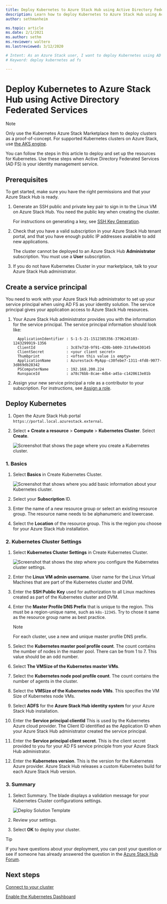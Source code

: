 ```yaml
---
title: Deploy Kubernetes to Azure Stack Hub using Active Directory Federated Services (AD FS) 
description: Learn how to deploy Kubernetes to Azure Stack Hub using Active Directory Federated Services (AD FS).
author: sethmanheim

ms.topic: article
ms.date: 2/1/2021
ms.author: sethm
ms.reviewer: waltero
ms.lastreviewed: 3/12/2020

# Intent: As an Azure Stack user, I want to deploy Kubernetes using AD FS so I can use Kubernetes with the AD FS identity management system.
# Keyword: deploy kubernetes ad fs

---
```



# Deploy Kubernetes to Azure Stack Hub using Active Directory Federated Services

> [!NOTE]  
> Only use the Kubernetes Azure Stack Marketplace item to deploy clusters as a proof-of-concept. For supported Kubernetes clusters on Azure Stack, use [the AKS engine](azure-stack-kubernetes-aks-engine-overview.md).

You can follow the steps in this article to deploy and set up the resources for Kubernetes. Use these steps when Active Directory Federated Services (AD FS) is your identity management service.

## Prerequisites 

To get started, make sure you have the right permissions and that your Azure Stack Hub is ready.

1. Generate an SSH public and private key pair to sign in to the Linux VM on Azure Stack Hub. You need the public key when creating the cluster.

    For instructions on generating a key, see [SSH Key Generation](azure-stack-dev-start-howto-ssh-public-key.md).

1. Check that you have a valid subscription in your Azure Stack Hub tenant portal, and that you have enough public IP addresses available to add new applications.

    The cluster cannot be deployed to an Azure Stack Hub **Administrator** subscription. You must use a **User** subscription. 

1. If you do not have Kubernetes Cluster in your marketplace, talk to your Azure Stack Hub administrator.

## Create a service principal

You need to work with your Azure Stack Hub administrator to set up your service principal when using AD FS as your identity solution. The service principal gives your application access to Azure Stack Hub resources.

1. Your Azure Stack Hub administrator provides you with the information for the service principal. The service principal information should look like:

     ```Text  
       ApplicationIdentifier : S-1-5-21-1512385356-3796245103-1243299919-1356
       ClientId              : 3c87e710-9f91-420b-b009-31fa9e430145
       ClientSecret          : <your client secret>
       Thumbprint            : <often this value is empty>
       ApplicationName       : Azurestack-MyApp-c30febe7-1311-4fd8-9077-3d869db28342
       PSComputerName        : 192.168.200.224
       RunspaceId            : a78c76bb-8cae-4db4-a45a-c1420613e01b
     ```

2. Assign your new service principal a role as a contributor to your subscription. For instructions, see [Assign a role](../operator/azure-stack-add-users-adfs.md).

## Deploy Kubernetes

1. Open the Azure Stack Hub portal `https://portal.local.azurestack.external`.

1. Select **+ Create a resource** > **Compute** > **Kubernetes Cluster**. Select **Create**.

    ![Screenshot that shows the page where you create a Kubernetes cluster.](media/azure-stack-solution-template-kubernetes-deploy/01_kub_market_item.png)

### 1. Basics

1. Select **Basics** in Create Kubernetes Cluster.

    ![Screenshot that shows where you add basic information about your Kubernetes cluster.](media/azure-stack-solution-template-kubernetes-deploy/02_kub_config_basic.png)

1. Select your **Subscription** ID.

1. Enter the name of a new resource group or select an existing resource group. The resource name needs to be alphanumeric and lowercase.

1. Select the **Location** of the resource group. This is the region you choose for your Azure Stack Hub installation.

### 2. Kubernetes Cluster Settings

1. Select **Kubernetes Cluster Settings** in Create Kubernetes Cluster.

    ![Screenshot that shows the step where you configure the Kubernetes cluster settings.](media/azure-stack-solution-template-kubernetes-deploy/03_kub_config_settings-adfs.png)

1. Enter the **Linux VM admin username**. User name for the Linux Virtual Machines that are part of the Kubernetes cluster and DVM.

1. Enter the **SSH Public Key** used for authorization to all Linux machines created as part of the Kubernetes cluster and DVM.

1. Enter the **Master Profile DNS Prefix** that is unique to the region. This must be a region-unique name, such as `k8s-12345`. Try to chose it same as the resource group name as best practice.

    > [!NOTE]  
    > For each cluster, use a new and unique master profile DNS prefix.

1. Select the **Kubernetes master pool profile count**. The count contains the number of nodes in the master pool. There can be from 1 to 7. This value should be an odd number.

1. Select **The VMSize of the Kubernetes master VMs**.

1. Select the **Kubernetes node pool profile count**. The count contains the number of agents in the cluster. 

1. Select the **VMSize of the Kubernetes node VMs**. This specifies the VM Size of Kubernetes node VMs. 

1. Select **ADFS** for the **Azure Stack Hub identity system** for your Azure Stack Hub installation.

1. Enter the **Service principal clientId** This is used by the Kubernetes Azure cloud provider. The Client ID identified as the Application ID when your Azure Stack Hub administrator created the service principal.

1. Enter the **Service principal client secret**. This is the client secret provided to you for your AD FS service principle from your Azure Stack Hub administrator.

1. Enter the **Kubernetes version**. This is the version for the Kubernetes Azure provider. Azure Stack Hub releases a custom Kubernetes build for each Azure Stack Hub version.

### 3. Summary

1. Select Summary. The blade displays a validation message for your Kubernetes Cluster configurations settings.

    ![Deploy Solution Template](media/azure-stack-solution-template-kubernetes-deploy/04_preview.png)

2. Review your settings.

3. Select **OK** to deploy your cluster.

> [!TIP]  
>  If you have questions about your deployment, you can post your question or see if someone has already answered the question in the [Azure Stack Hub Forum](https://social.msdn.microsoft.com/Forums/azure/home?forum=azurestack). 

## Next steps

[Connect to your cluster](azure-stack-solution-template-kubernetes-deploy.md#connect-to-your-cluster)

[Enable the Kubernetes Dashboard](azure-stack-solution-template-kubernetes-dashboard.md)
